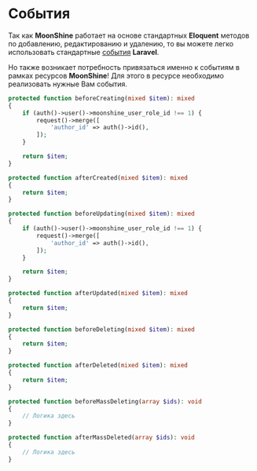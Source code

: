 # События

Так как **MoonShine** работает на основе стандартных **Eloquent** методов по добавлению, редактированию и удалению, то вы можете легко использовать стандартные [события](https://laravel.com/docs/eloquent#events) **Laravel**.

Но также возникает потребность привязаться именно к событиям в рамках ресурсов **MoonShine**!
Для этого в ресурсе необходимо реализовать нужные Вам события.

```php
protected function beforeCreating(mixed $item): mixed
{
    if (auth()->user()->moonshine_user_role_id !== 1) {
        request()->merge([
            'author_id' => auth()->id(),
        ]);
    }

    return $item;
}

protected function afterCreated(mixed $item): mixed
{
    return $item;
}

protected function beforeUpdating(mixed $item): mixed
{
    if (auth()->user()->moonshine_user_role_id !== 1) {
        request()->merge([
            'author_id' => auth()->id(),
        ]);
    }

    return $item;
}

protected function afterUpdated(mixed $item): mixed
{
    return $item;
}

protected function beforeDeleting(mixed $item): mixed
{
    return $item;
}

protected function afterDeleted(mixed $item): mixed
{
    return $item;
}

protected function beforeMassDeleting(array $ids): void
{
    // Логика здесь
}

protected function afterMassDeleted(array $ids): void
{
    // Логика здесь
}
```
